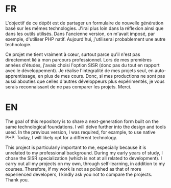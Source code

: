 # FR

L'objectif de ce dépôt est de partager un formulaire de nouvelle génération basé sur les mêmes technologies. J'irai plus loin dans la réflexion ainsi que dans les outils utilisés. Dans l'ancienne version, on m'avait imposé, par exemple, d'utiliser PHP natif. Aujourd'hui, j'utiliserai probablement une autre technologie.

Ce projet me tient vraiment à cœur, surtout parce qu'il n'est pas directement lié à mon parcours professionnel. Lors de mes premières années d'études, j'avais choisi l'option SISR (donc pas du tout en rapport avec le développement). Je réalise l'intégralité de mes projets seul, en auto-apprentissage, en plus de mes cours. Donc, si mes productions ne sont pas aussi abouties que celles d'autres développeurs plus expérimentés, je vous serais reconnaissant de ne pas comparer les projets. Merci.

# EN

The goal of this repository is to share a next-generation form built on the same technological foundations. I will delve further into the design and tools used. In the previous version, I was required, for example, to use native PHP. Today, I will likely opt for a different technology.

This project is particularly important to me, especially because it is unrelated to my professional background. During my early years of study, I chose the SISR specialization (which is not at all related to development). I carry out all my projects on my own, through self-learning, in addition to my courses. Therefore, if my work is not as polished as that of more experienced developers, I kindly ask you not to compare the projects. Thank you.
